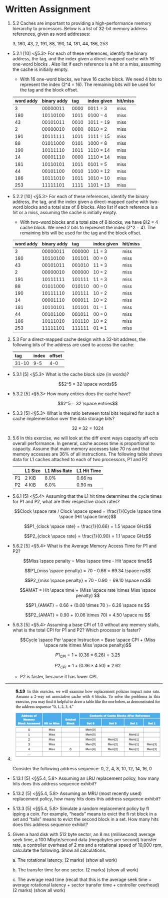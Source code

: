 # Written Assignment

1. 5.2 Caches are important to providing a high-performance memory hierarchy to processors. Below is a list of 32-bit memory address references, given as word addresses:

   3, 180, 43, 2, 191, 88, 190, 14, 181, 44, 186, 253

- 5.2.1 [10] <§5.3> For each of these references, identify the binary address, the tag, and the index given a direct-mapped cache with 16 one-word blocks . Also list if each reference is a hit or a miss, assuming the cache is initially empty.

  - With 16 one-word blocks, we have 16 cache block. We need 4 bits to represent the index (2^4 = 16). The remaining bits will be used for the tag and the block offset.

  | word addy | binary addy | tag  | index given | hit/miss |
  | --------- | ----------- | ---- | ----------- | -------- |
  | 3         | 00000011    | 0000 | 0011 = 3    | miss     |
  | 180       | 10110100    | 1011 | 0100 = 4    | miss     |
  | 43        | 00101011    | 0010 | 1011 = 19   | miss     |
  | 2         | 00000010    | 0000 | 0010 = 2    | miss     |
  | 191       | 10111111    | 1011 | 1111 = 15   | miss     |
  | 88        | 01011000    | 0101 | 1000 = 8    | miss     |
  | 190       | 10111110    | 1011 | 1110 = 14   | miss     |
  | 14        | 00001110    | 0000 | 1110 = 14   | miss     |
  | 181       | 10110101    | 1011 | 0101 = 5    | miss     |
  | 44        | 00101100    | 0010 | 1100 = 12   | miss     |
  | 186       | 10111010    | 1011 | 1010 = 10   | miss     |
  | 253       | 11111101    | 1111 | 1101 = 13   | miss     |

- 5.2.2 [10] <§5.3> For each of these references, identify the binary address, the tag, and the index given a direct-mapped cache with two-word blocks and a total size of 8 blocks. Also list if each reference is a hit or a miss, assuming the cache is initially empty.

  - With two-word blocks and a total size of 8 blocks, we have 8/2 = 4 cache block. We need 2 bits to represent the index (2^2 = 4). The remaining bits will be used for the tag and the block offset.

  | word addy | binary addy | tag    | index given | hit/miss |
  | --------- | ----------- | ------ | ----------- | -------- |
  | 3         | 00000011    | 000000 | 11 = 3      | miss     |
  | 180       | 10110100    | 101101 | 00 = 0      | miss     |
  | 43        | 00101011    | 001010 | 11 = 3      | miss     |
  | 2         | 00000010    | 000000 | 10 = 2      | miss     |
  | 191       | 10111111    | 101111 | 11 = 3      | miss     |
  | 88        | 01011000    | 010110 | 00 = 0      | miss     |
  | 190       | 10111110    | 101111 | 10 = 2      | miss     |
  | 14        | 00001110    | 000011 | 10 = 2      | miss     |
  | 181       | 10110101    | 101101 | 01 = 1      | miss     |
  | 44        | 00101100    | 001011 | 00 = 0      | miss     |
  | 186       | 10111010    | 101110 | 10 = 2      | miss     |
  | 253       | 11111101    | 111111 | 01 = 1      | miss     |

2. 5.3 For a direct-mapped cache design with a 32-bit address, the following bits of the address are used to access the cache:

   | tag   | index | offset |
   | ----- | ----- | ------ |
   | 31-10 | 9-5   | 4-0    |

- 5.3.1 [5] <§5.3> What is the cache block size (in words)?

  $$2^5 = 32 \space words$$

- 5.3.2 [5] <§5.3> How many entries does the cache have?

  $$2^5 = 32 \space entries$$

- 5.3.3 [5] <§5.3> What is the ratio between total bits required for such a cache implementation over the data storage bits?

  $$32 \times 32 = 1024$$

3. 5.6 In this exercise, we will look at the diff erent ways capacity aff ects overall performance. In general, cache access time is proportional to capacity. Assume that main memory accesses take 70 ns and that memory accesses are 36% of all instructions. The following table shows data for L1 caches attached to each of two processors, P1 and P2

   |     | L1 Size | L1 Miss Rate | L1 Hit Time |
   | --- | ------- | ------------ | ----------- |
   | P1  | 2 KiB   | 8.0%         | 0.66 ns     |
   | P2  | 4 KiB   | 6.0%         | 0.90 ns     |

- 5.6.1 [5] <§5.4> Assuming that the L1 hit time determines the cycle times for P1 and P2, what are their respective clock rates?

  $$Clock \space rate / Clock \space speed = \frac{1}{Cycle \space time \space (Hit \space time)}$$

  $$P1_{clock \space rate} = \frac{1}{0.66} = 1.5 \space GHz$$

  $$P2_{clock \space rate} = \frac{1}{0.90} = 1.1 \space GHz$$

- 5.6.2 [5] <§5.4> What is the Average Memory Access Time for P1 and P2?

  $$Miss \space penalty = Miss \space time - Hit \space time$$

  $$P1_{miss \space penalty} = 70 - 0.66 = 69.34 \space ns$$

  $$P2_{miss \space penalty} = 70 - 0.90 = 69.10 \space ns$$

  $$AMAT = Hit \space time + (Miss \space rate \times Miss \space penalty) $$

  $$P1_{AMAT} = 0.66 + (0.08 \times 70 )= 6.26 \space ns $$

  $$P2_{AMAT} = 0.90 + (0.06 \times 70) = 4.50 \space ns $$

- 5.6.3 [5] <§5.4> Assuming a base CPI of 1.0 without any memory stalls, what is the total CPI for P1 and P2? Which processor is faster?

  $$Cycle \space Per \space Instruction = Base \space CPI + (Miss \space rate \times Miss \space penalty)$$

  $$P1_{CPI} = 1 + (0.36 \times 6.26) = 3.25$$

  $$P2_{CPI} = 1 + (0.36 \times 4.50) = 2.62$$

  - P2 is faster, because it has lower CPI.

---

4. ![5.13](./q513.png)

   Consider the following address sequence: 0, 2, 4, 8, 10, 12, 14, 16, 0

- 5.13.1 [5] <§§5.4, 5.8> Assuming an LRU replacement policy, how many hits does this address sequence exhibit?

- 5.13.2 [5] <§§5.4, 5.8> Assuming an MRU (most recently used) replacement policy, how many hits does this address sequence exhibit?

- 5.13.3 [5] <§§5.4, 5.8> Simulate a random replacement policy by fl ipping a coin. For example, “heads” means to evict the fi rst block in a set and “tails” means to evict the second block in a set. How many hits does this address sequence exhibit?

5. Given a hard disk with 512 byte sector, an 8 ms (millisecond) average seek time, a 100 Mbyte/second data (megabytes per second) transfer rate, a controller overhead of 2 ms and a rotational speed of 10,000 rpm, calculate the following. Show all calculations.

   a. The rotational latency. (2 marks) (show all work)

   b. The transfer time for one sector. (2 marks) (show all work)

   c. The average read time (recall that this is the average seek time + average rotational latency + sector transfer time + controller overhead) (2 marks) (show all work)
